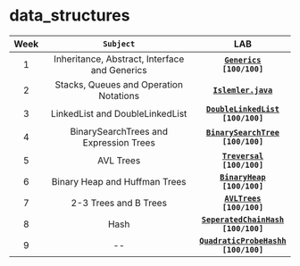 # data_structures

| Week | **`Subject`** | LAB |
|:----:|:-------:|:-----:|
|1|Inheritance, Abstract, Interface and Generics|[**`Generics`**](./data/lab/week_1/Araba.java)<br>**`[100/100]`** |
|2|Stacks, Queues and Operation Notations|[**`Islemler.java`**]()|
|3|LinkedList and DoubleLinkedList|[**`DoubleLinkedList`**]()<br>**`[100/100]`** |
|4|BinarySearchTrees and Expression Trees|[**`BinarySearchTree`**]()<br>**`[100/100]`**|
|5|AVL Trees|[**`Treversal`**]()<br>**`[100/100]`** |[**`ExpressionTree`**]()<br>**`[100/100]`**|
|6|Binary Heap and Huffman Trees|[**`BinaryHeap`**]()<br>**`[100/100]`** |
|7|2-3 Trees and B Trees| [**`AVLTrees`**]()<br>**`[100/100]`** |
|8|Hash| [**`SeperatedChainHash`**]()<br>**`[100/100]`** |
|9| -- | [**`QuadraticProbeHashh`**]()<br>**`[100/100]`** |


